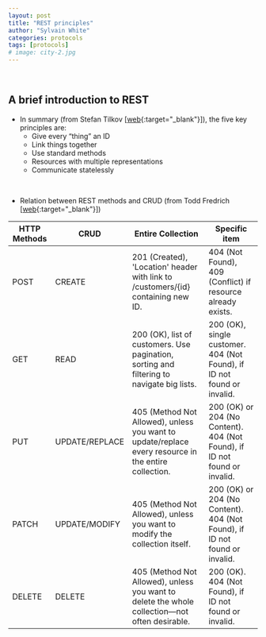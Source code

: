 ```yaml
---
layout: post
title: "REST principles"
author: "Sylvain White"
categories: protocols
tags: [protocols]
# image: city-2.jpg
---
```

<br/>

## A brief introduction to REST

* In summary (from Stefan Tilkov [[web](https://www.infoq.com/articles/rest-introduction/){:target="_blank"}]), the five key principles are:
    * Give every “thing” an ID
    * Link things together
    * Use standard methods
    * Resources with multiple representations
    * Communicate statelessly

<br/>

* Relation between REST methods and CRUD (from Todd Fredrich [[web](https://www.restapitutorial.com/lessons/httpmethods.html){:target="_blank"}])

| HTTP Methods | CRUD           | Entire Collection | Specific item |
|--------------|----------------|-------------------|---------------|
| POST         | CREATE         | 201 (Created), 'Location' header with link to /customers/{id} containing new ID. | 404 (Not Found), 409 (Conflict) if resource already exists.|
| GET          | READ           | 200 (OK), list of customers. Use pagination, sorting and filtering to navigate big lists. | 200 (OK), single customer. 404 (Not Found), if ID not found or invalid.|
| PUT          | UPDATE/REPLACE | 405 (Method Not Allowed), unless you want to update/replace every resource in the entire collection. |200 (OK) or 204 (No Content). 404 (Not Found), if ID not found or invalid.|
| PATCH        | UPDATE/MODIFY  | 405 (Method Not Allowed), unless you want to modify the collection itself. | 200 (OK) or 204 (No Content). 404 (Not Found), if ID not found or invalid.|
| DELETE       | DELETE         |  405 (Method Not Allowed), unless you want to delete the whole collection—not often desirable.| 200 (OK). 404 (Not Found), if ID not found or invalid.|
